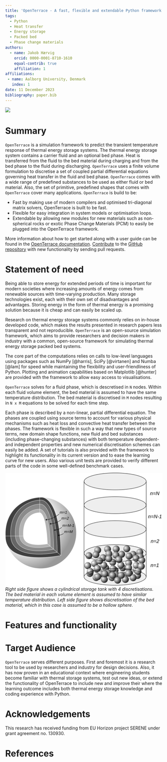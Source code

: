 ```yaml
---
title: 'OpenTerrace - A fast, flexible and extendable Python framework for thermal energy storage packed bed simulations'
tags:
  - Python
  - Heat transfer
  - Energy storage
  - Packed bed
  - Phase change materials
authors:
  - name: Jakob Hærvig
    orcid: 0000-0001-8710-1610
    equal-contrib: true
    affiliation: 1
affiliations:
 - name: Aalborg University, Denmark
   index: 1
date: 11 December 2023
bibliography: paper.bib
---
```


![](https://raw.githubusercontent.com/OpenTerrace/openterrace-python/main/docs/_figures/logo-banner-paths-green.svg)

# Summary
`OpenTerrace` is a simulation framework to predict the transient temperature response of thermal energy storage systems. The thermal energy storage system contains a carrier fluid and an optional bed phase. Heat is transferred from the fluid to the bed material during charging and from the bed phase to the fluid during discharging. `OpenTerrace` uses a finite volume formulation to discretise a set of coupled partial differential equations governing heat transfer in the fluid and bed phase. `OpenTerrace` comes with a wide range of predefined substances to be used as either fluid or bed material. Also, the set of primitive, predefined shapes that comes with `OpenTerrace` cover many applications. `OpenTerrace` is build to be:
- Fast by making use of modern compilers and optimised tri-diagonal matrix solvers, OpenTerrace is built to be fast.
- Flexible for easy integration in system models or optimisation loops.
- Extendable by allowing new modules for new materials such as non-spherical rocks or exotic Phase Change Materials (PCM) to easily be plugged into the OpenTerrace framework.

More information about how to get started along with a user guide can be found in the [OpenTerrace documentation](https://openterrace.github.io/openterrace-python/). [Contribute](https://openterrace.github.io/openterrace-python/contributing/) to the [GitHub repository](https://github.com/OpenTerrace/openterrace-python) with new functionality by sending pull requests.

# Statement of need
Being able to store energy for extended periods of time is important for modern societies where increasing amounts of energy comes from renewable sources with time-varying production. Many storage technologies exist, each with their own set of disadvantages and advantages. Storing energy in the form of thermal energy is a promising solution because it is cheap and can easily be scaled up.

Research on thermal energy storage systems commonly relies on in-house developed code, which makes the results presented in research papers less transparent and not reproducible.
`OpenTerrace` is an open-source simulation framework, which aims to provide researchers and decision makers in industry with a common, open-source framework for simulating thermal energy storage packed bed systems.

The core part of the computations relies on calls to low-level languages using packages such as NumPy [@harris], SciPy [@virtanen] and  Numba [@lam] for speed while maintaining the flexibility and user-friendliness of Python. Plotting and animation capabilities based on Matplotlib [@hunter] are provided with the framework to allow easy access to visualisations.

`OpenTerrace` solves for a fluid phase, which is descretised in `N` nodes. Within each fluid volume element, the bed material is assumed to have the same temperature distribution. The bed material is discretised in `M` nodes resulting in `N x M` equations to be solved for each time step.

Each phase is described by a non-linear, partial differential equation. The phases are coupled using source terms to account for various physical mechanisms such as heat loss and convective heat transfer between the phases. The framework is flexible in such a way that new types of source terms, new domain shape functions, new fluid and bed substances (including phase-changing substances) with both temperature dependent- and independent properties and new numerical discretisation schemes can easily be added. A set of tutorials is also provided with the framework to highlight its functionality in its current version and to ease the learning curve for new users. Also various unit tests are provided to verify different parts of the code in some well-defined benchmark cases.

![](../docs/_figures/schematic.svg)
*Right side figure shows a cylindrical storage tank with 4 discretisations. The bed material in each volume element is assumed to have similar temperature distribution. Left side figure shows discretisation of the bed material, which in this case is assumed to be a hollow sphere.*

# Features and functionality


# Target Audience

`OpenTerrace` serves different purposes. First and foremost it is a research tool to be used by researchers and industry for design decisions. Also, it has now proven in an educational context where engineering students become familiar with thermal storage systems, test out new ideas, or extend the functionality of OpenTerrace to include new  and improve their where the learning outcome includes both thermal energy storage knowledge and coding experience with Python.

# Acknowledgements

This research has received funding from EU Horizon project SERENE under grant agreement no. 130930.

# References
